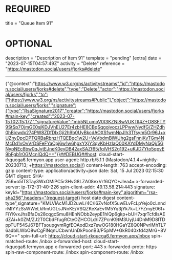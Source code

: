 
# REQUIRED
title = "Queue Item 91"
# OPTIONAL
description = "Description of Item 91"
template = "pending"
[extra]
date = "2023-07-15T04:57:49Z"
activity = "Delete"
reference = "https://mastodon.social/users/fjorks#delete"

---
{"@context":"https://www.w3.org/ns/activitystreams","id":"https://mastodon.social/users/fjorks#delete","type":"Delete","actor":"https://mastodon.social/users/fjorks","to":["https://www.w3.org/ns/activitystreams#Public"],"object":"https://mastodon.social/users/fjorks","signature":{"type":"RsaSignature2017","creator":"https://mastodon.social/users/fjorks#main-key","created":"2023-07-15T02:15:17Z","signatureValue":"mb5NLumoV0t3KZNl8wVUKTtl4Z+O8SFTY9StSp7OjmGE0sjKDJVhEU27Er4zbHE8CBqSqgojvoczLPPwwNydfG/ZHZdh0hBicwdx274PW8ZDfDIxGji2h9b0UyBkcdAOXSfwmNpJIh3Tfsym5Or96J+xUZnyDpcDPTQRBaRbnzHTQEBqc1w2U+VeVbdmBiWUhg2gsFnnjKvTGm4NMcDd1vOvVrDSFeFYaCpj6w1w6hgxYXjY3qvKbHzIaQ00KAYdDMyNaQj/5GNypNEc8bw0qJvtEJneK0eyDB42axSAZf65/fqlVHS2g192+uKJD7Yto5qpvE9bFgb1r0GMcnIQdQ=="}}##DEBUG##host: cloud-start-rkqucga6.fermyon.app
user-agent: http.rb/5.1.1 (Mastodon/4.1.4+nightly-20230713; +https://mastodon.social/)
content-length: 763
accept-encoding: gzip
content-type: application/activity+json
date: Sat, 15 Jul 2023 02:15:30 GMT
digest: SHA-256=o5lTSTay3WxOMiPC5r3HvG8LZA08exVrf6QYC+Jlea4=
x-forwarded-server: ip-172-31-40-226
spin-client-addr: 49.13.58.214:443
signature: keyId="https://mastodon.social/users/fjorks#main-key",algorithm="rsa-sha256",headers="(request-target) host date digest content-type",signature="KMLVlAcM1JD2uwL/4C/I6ZvNofX5uwELvFcLpYejo0cLnndrMlYYzSsWWeLkRmUGLsJNnKE/VSQZKeXaEvfM5Yq3jYk7k+L7FZmyE06f+FiYKvxJhsBfaDs28cqgcSmu8HEnNObb2eypE1hIQp6gkp+bUH7xqrTcfdlsAEdZAi+k0ZM/ZJ2T0CbdFfugRCteOZHCOLd/I7ZPcnK9tM3UyjU4DnM9D8ITDppTUF54SJ67BFTsoupgvmRgfEOAodDxz7ewOG180HGaYZ8Q0NPvrIMhTL76adbILWbO8wCgFlNqnUCbwnUnDkPoonB3/P5pMV+GkR040xfd4zMrG+8V6Q=="
spin-full-url: https://cloud-start-rkqucga6.fermyon.app/inbox
spin-matched-route: /inbox
x-forwarded-host: cloud-start-rkqucga6.fermyon.app
x-forwarded-port: 443
x-forwarded-proto: https
spin-raw-component-route: /inbox
spin-component-route: /inbox

